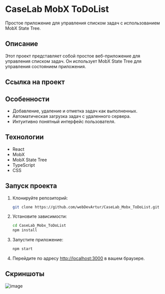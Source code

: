 # CaseLab MobX ToDoList

Простое приложение для управления списком задач с использованием MobX State Tree.

## Описание

Этот проект представляет собой простое веб-приложение для управления списком задач. Он использует MobX State Tree для управления состоянием приложения.

## Ссылка на проект



## Особенности

- Добавление, удаление и отметка задач как выполненных.
- Автоматическая загрузка задач с удаленного сервера.
- Интуитивно понятный интерфейс пользователя.

## Технологии

- React
- MobX
- MobX State Tree
- TypeScript
- CSS

## Запуск проекта

1. Клонируйте репозиторий:

    ```bash
    git clone https://github.com/webDevArtur/CaseLab_Mobx_ToDoList.git
    ```

2. Установите зависимости:

    ```bash
    cd CaseLab_Mobx_ToDoList
    npm install
    ```

3. Запустите приложение:

    ```bash
    npm start
    ```

4. Перейдите по адресу [http://localhost:3000](http://localhost:3000) в вашем браузере.

## Скриншоты

![image](https://github.com/webDevArtur/CaseLab_Mobx_ToDoList/assets/141954990/ba52df21-1b6a-4ff6-b05c-8721a5a01083)



